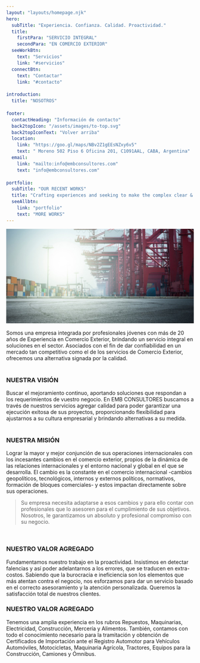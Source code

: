 ```yaml
---
layout: "layouts/homepage.njk"
hero:
  subTitle: "Experiencia. Confianza. Calidad. Proactividad."
  title:
    firstPara: "SERVICIO INTEGRAL"
    secondPara: "EN COMERCIO EXTERIOR"
  seeWorkBtn:
    text: "Servicios"
    link: "#servicios"
  connectBtn: 
    text: "Contactar"
    link: "#contacto"

introduction:
  title: "NOSOTROS"

footer:
  contactHeading: "Información de contacto"
  back2topIcon: "/assets/images/to-top.svg"
  back2topIconText: "Volver arriba"
  location:
    link: "https://goo.gl/maps/NBv2Z1gEEsNZxy6v5"
    text: " Moreno 502 Piso 6 Oficina 201, C1091AAL, CABA, Argentina"
  email:
    link: "mailto:info@embconsultores.com"
    text: "info@embconsultores.com"

portfolio:
  subTitle: "OUR RECENT WORKS"
  title: "Crafting experiences and seeking to make the complex clear & beautiful."
  seeAllbtn:
    link: "portfolio"
    text: "MORE WORKS"
---
```


![](/assets/images/blog/xcamion.jpeg)

Somos una empresa integrada por profesionales jóvenes con más de 20 años de Experiencia en Comercio Exterior, brindando un servicio integral en soluciones en el sector. Asociados con el fin de dar confiabilidad en un mercado tan competitivo como el de los servicios de Comercio Exterior, ofrecemos una alternativa signada por la calidad.  
<br/>

### NUESTRA VISIÓN

Buscar el mejoramiento continuo, aportando soluciones que respondan a los requerimientos de vuestro negocio. En EMB CONSULTORES buscamos a través de nuestros servicios agregar calidad para poder garantizar una ejecución exitosa de sus proyectos, proporcionando flexibilidad para ajustarnos a su cultura empresarial y brindando alternativas a su medida.  
<br/>

### NUESTRA MISIÓN

Lograr la mayor y mejor conjunción de sus operaciones internacionales con los incesantes cambios en el comercio exterior, propios de la dinámica de las relaciones internacionales y el entorno nacional y global en el que se desarrolla. El cambio es la constante en el comercio internacional -cambios geopolíticos, tecnológicos, internos y externos políticos, normativos, formación de bloques comerciales- y estos impactan directamente sobre sus operaciones.

> Su empresa necesita adaptarse a esos cambios y para ello contar con profesionales que lo asesoren para el cumplimiento de sus objetivos. Nosotros, le garantizamos un absoluto y profesional compromiso con su negocio.
<br>

### NUESTRO VALOR AGREGADO

Fundamentamos nuestro trabajo en la proactividad. Insistimos en detectar falencias y así poder adelantarnos a los errores, que se traducen en extra-costos. Sabiendo que la burocracia e ineficiencia son los elementos que más atentan contra el negocio, nos esforzamos para dar un servicio basado en el correcto asesoramiento y la atención personalizada. Queremos la satisfacción total de nuestros clientes.
<br>

### NUESTRO VALOR AGREGADO

Tenemos una amplia experiencia en los rubros Repuestos, Maquinarias, Electricidad, Construcción, Mercería y Alimentos. También, contamos con todo el conocimiento necesario para la tramitación y obtención de Certificados de Importación ante el Registro Automotor para Vehículos Automóviles, Motocicletas, Maquinaria Agrícola, Tractores, Equipos para la Construcción, Camiones y Ómnibus.
